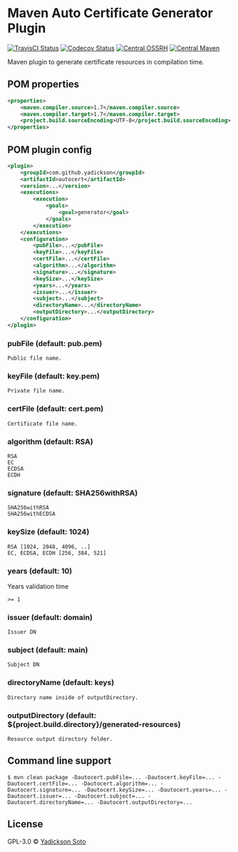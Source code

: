 # Maven Auto Certificate Generator Plugin

[![TravisCI Status][travis-image]][travis-url]
[![Codecov Status][codecov-image]][codecov-url]
[![Central OSSRH][oss-nexus-image]][oss-nexus-url]
[![Central Maven][central-image]][central-url]

Maven plugin to generate certificate resources in compilation time.

## POM properties

```xml
<properties>
    <maven.compiler.source>1.7</maven.compiler.source>
    <maven.compiler.target>1.7</maven.compiler.target>
    <project.build.sourceEncoding>UTF-8</project.build.sourceEncoding>
</properties>
```

## POM plugin config

```xml
<plugin>
    <groupId>com.github.yadickson</groupId>
    <artifactId>autocert</artifactId>
    <version>...</version>
    <executions>
        <execution>
            <goals>
                <goal>generator</goal>
            </goals>
        </execution>
    </executions>
    <configuration>
        <pubFile>...</pubFile>
        <keyFile>...</keyFile>
        <certFile>...</certFile>
        <algorithm>...</algorithm>
        <signature>...</signature>
        <keySize>...</keySize>
        <years>...</years>
        <issuer>...</issuer>
        <subject>...</subject>
        <directoryName>...</directoryName>
        <outputDirectory>...</outputDirectory>
    </configuration>
</plugin>
```

### pubFile (default: pub.pem)

```
Public file name.
```

### keyFile (default: key.pem)

```
Private file name.
```


### certFile (default: cert.pem)

```
Certificate file name.
```

### algorithm (default: RSA)

```
RSA
EC
ECDSA
ECDH
```

### signature (default: SHA256withRSA)

```
SHA256withRSA
SHA256withECDSA
```

### keySize (default: 1024)

```
RSA [1024, 2048, 4096, ..]
EC, ECDSA, ECDH [256, 384, 521]
```

### years (default: 10)

Years validation time

```
>= 1
```

### issuer (default: domain)

```
Issuer DN
```

### subject (default: main)

```
Subject DN
```

### directoryName (default: keys)

```
Directory name inside of outputDirectory.
```

### outputDirectory (default: ${project.build.directory}/generated-resources)

```
Resource output directory folder.
```

## Command line support
```
$ mvn clean package -Dautocert.pubFile=... -Dautocert.keyFile=... -Dautocert.certFile=... -Dautocert.algorithm=... -Dautocert.signature=... -Dautocert.keySize=... -Dautocert.years=... -Dautocert.issuer=... -Dautocert.subject=... -Dautocert.directoryName=... -Dautocert.outputDirectory=...
```

License
-------

GPL-3.0 © [Yadickson Soto](https://github.com/yadickson)

[travis-image]: https://travis-ci.org/yadickson/autocert.svg?branch=master
[travis-url]: https://travis-ci.org/yadickson/autocert

[codecov-image]: https://codecov.io/gh/yadickson/autocert/branch/master/graph/badge.svg?branch=master
[codecov-url]: https://codecov.io/gh/yadickson/autocert

[oss-nexus-image]: https://img.shields.io/nexus/r/https/oss.sonatype.org/com.github.yadickson/autocert.svg
[oss-nexus-url]: https://oss.sonatype.org/#nexus-search;quick~autocert

[central-image]: https://maven-badges.herokuapp.com/maven-central/com.github.yadickson/autocert/badge.svg
[central-url]: https://maven-badges.herokuapp.com/maven-central/com.github.yadickson/autocert
